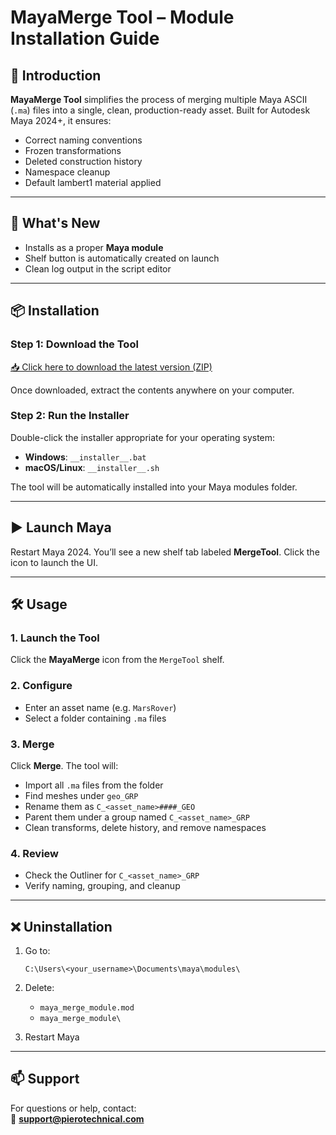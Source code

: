 # MayaMerge Tool – Module Installation Guide

## 🧩 Introduction

**MayaMerge Tool** simplifies the process of merging multiple Maya ASCII (`.ma`) files into a single, clean, production-ready asset. Built for Autodesk Maya 2024+, it ensures:

- Correct naming conventions  
- Frozen transformations  
- Deleted construction history  
- Namespace cleanup  
- Default lambert1 material applied  

---

## 🚀 What's New

- Installs as a proper **Maya module**
- Shelf button is automatically created on launch
- Clean log output in the script editor

---

## 📦 Installation

### Step 1: Download the Tool

[📥 Click here to download the latest version (ZIP)](https://github.com/PieroTechnical/maya_merge_tool/archive/refs/heads/main.zip)

Once downloaded, extract the contents anywhere on your computer.

### Step 2: Run the Installer

Double-click the installer appropriate for your operating system:

- **Windows**: `__installer__.bat`
- **macOS/Linux**: `__installer__.sh`

The tool will be automatically installed into your Maya modules folder.

---

## ▶ Launch Maya

Restart Maya 2024. You’ll see a new shelf tab labeled **MergeTool**. Click the icon to launch the UI.

---

## 🛠️ Usage

### 1. Launch the Tool

Click the **MayaMerge** icon from the `MergeTool` shelf.

### 2. Configure

- Enter an asset name (e.g. `MarsRover`)
- Select a folder containing `.ma` files

### 3. Merge

Click **Merge**. The tool will:

- Import all `.ma` files from the folder
- Find meshes under `geo_GRP`
- Rename them as `C_<asset_name>####_GEO`
- Parent them under a group named `C_<asset_name>_GRP`
- Clean transforms, delete history, and remove namespaces

### 4. Review

- Check the Outliner for `C_<asset_name>_GRP`
- Verify naming, grouping, and cleanup

---

## ❌ Uninstallation

1. Go to:

   `C:\Users\<your_username>\Documents\maya\modules\`

2. Delete:
   - `maya_merge_module.mod`
   - `maya_merge_module\`

3. Restart Maya

---

## 📫 Support

For questions or help, contact:  
📧 **support@pierotechnical.com**

